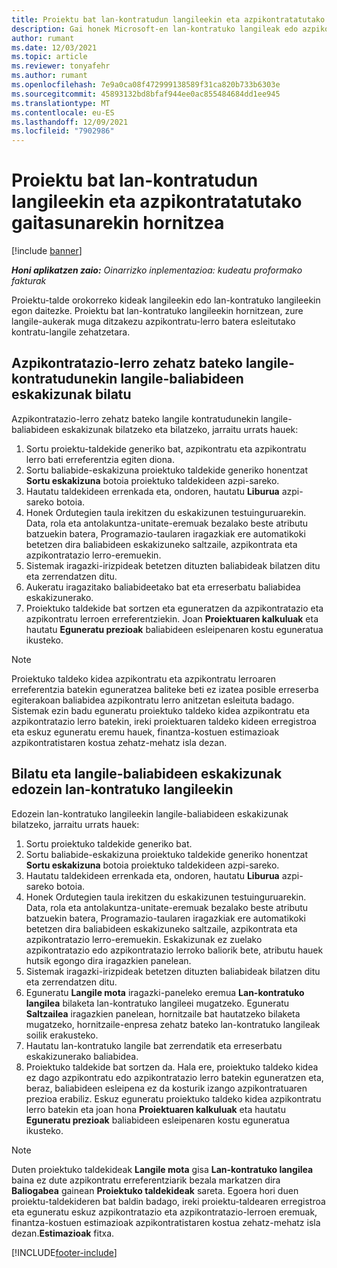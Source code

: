 ```yaml
---
title: Proiektu bat lan-kontratudun langileekin eta azpikontratatutako gaitasunarekin hornitzea
description: Gai honek Microsoft-en lan-kontratuko langileak edo azpikontratatutako gaitasuna erabiliz proiektuaren eskakizunak nola bete daitezkeen azaltzen du Dynamics 365 Project Operations.
author: rumant
ms.date: 12/03/2021
ms.topic: article
ms.reviewer: tonyafehr
ms.author: rumant
ms.openlocfilehash: 7e9a0ca08f472999138589f31ca820b733b6303e
ms.sourcegitcommit: 45893132bd8bfaf944ee0ac855484684dd1ee945
ms.translationtype: MT
ms.contentlocale: eu-ES
ms.lasthandoff: 12/09/2021
ms.locfileid: "7902986"
---
```

# <a name="staffing-a-project-with-contract-workers-and-subcontracted-capacity"></a>Proiektu bat lan-kontratudun langileekin eta azpikontratatutako gaitasunarekin hornitzea

[!include [banner](../../includes/dataverse-preview.md)]

_**Honi aplikatzen zaio:** Oinarrizko inplementazioa: kudeatu proformako fakturak_

Proiektu-talde orokorreko kideak langileekin edo lan-kontratuko langileekin egon daitezke. Proiektu bat lan-kontratuko langileekin hornitzean, zure langile-aukerak muga ditzakezu azpikontratu-lerro batera esleitutako kontratu-langile zehatzetara. 

## <a name="search-for-staff-resource-requirements-with-contract-workers-that-belong-to-a-specific-subcontract-line"></a>Azpikontratazio-lerro zehatz bateko langile-kontratudunekin langile-baliabideen eskakizunak bilatu

Azpikontratazio-lerro zehatz bateko langile kontratudunekin langile-baliabideen eskakizunak bilatzeko eta bilatzeko, jarraitu urrats hauek:

1. Sortu proiektu-taldekide generiko bat, azpikontratu eta azpikontratu lerro bati erreferentzia egiten diona.
2. Sortu baliabide-eskakizuna proiektuko taldekide generiko honentzat **Sortu eskakizuna** botoia proiektuko taldekideen azpi-sareko.
3. Hautatu taldekideen errenkada eta, ondoren, hautatu **Liburua** azpi-sareko botoia. 
4. Honek Ordutegien taula irekitzen du eskakizunen testuinguruarekin. Data, rola eta antolakuntza-unitate-eremuak bezalako beste atributu batzuekin batera, Programazio-taularen iragazkiak ere automatikoki betetzen dira baliabideen eskakizuneko saltzaile, azpikontrata eta azpikontratazio lerro-eremuekin.
5. Sistemak iragazki-irizpideak betetzen dituzten baliabideak bilatzen ditu eta zerrendatzen ditu. 
6. Aukeratu iragazitako baliabideetako bat eta erreserbatu baliabidea eskakizunerako. 
7. Proiektuko taldekide bat sortzen eta eguneratzen da azpikontratazio eta azpikontratu lerroen erreferentziekin. Joan **Proiektuaren kalkuluak** eta hautatu **Eguneratu prezioak** baliabideen esleipenaren kostu eguneratua ikusteko. 

> [!NOTE]
> Proiektuko taldeko kidea azpikontratu eta azpikontratu lerroaren erreferentzia batekin eguneratzea baliteke beti ez izatea posible erreserba egiterakoan baliabidea azpikontratu lerro anitzetan esleituta badago. Sistemak ezin badu eguneratu proiektuko taldeko kidea azpikontratu eta azpikontratazio lerro batekin, ireki proiektuaren taldeko kideen erregistroa eta eskuz eguneratu eremu hauek, finantza-kostuen estimazioak azpikontratistaren kostua zehatz-mehatz isla dezan.

## <a name="search-for-and-staff-resource-requirements-with-any-contract-worker"></a>Bilatu eta langile-baliabideen eskakizunak edozein lan-kontratuko langileekin

Edozein lan-kontratuko langileekin langile-baliabideen eskakizunak bilatzeko, jarraitu urrats hauek:

1. Sortu proiektuko taldekide generiko bat.
2. Sortu baliabide-eskakizuna proiektuko taldekide generiko honentzat **Sortu eskakizuna** botoia proiektuko taldekideen azpi-sareko.
3. Hautatu taldekideen errenkada eta, ondoren, hautatu **Liburua** azpi-sareko botoia. 
4. Honek Ordutegien taula irekitzen du eskakizunen testuinguruarekin. Data, rola eta antolakuntza-unitate-eremuak bezalako beste atributu batzuekin batera, Programazio-taularen iragazkiak ere automatikoki betetzen dira baliabideen eskakizuneko saltzaile, azpikontrata eta azpikontratazio lerro-eremuekin. Eskakizunak ez zuelako azpikontratazio edo azpikontratazio lerroko baliorik bete, atributu hauek hutsik egongo dira iragazkien panelean.
5. Sistemak iragazki-irizpideak betetzen dituzten baliabideak bilatzen ditu eta zerrendatzen ditu.
6. Eguneratu **Langile mota** iragazki-paneleko eremua **Lan-kontratuko langilea** bilaketa lan-kontratuko langileei mugatzeko. Eguneratu **Saltzailea** iragazkien panelean, hornitzaile bat hautatzeko bilaketa mugatzeko, hornitzaile-enpresa zehatz bateko lan-kontratuko langileak soilik erakusteko.
7. Hautatu lan-kontratuko langile bat zerrendatik eta erreserbatu eskakizunerako baliabidea.
8. Proiektuko taldekide bat sortzen da. Hala ere, proiektuko taldeko kidea ez dago azpikontratu edo azpikontratazio lerro batekin eguneratzen eta, beraz, baliabideen esleipena ez da kosturik izango azpikontratuaren prezioa erabiliz. Eskuz eguneratu proiektuko taldeko kidea azpikontratu lerro batekin eta joan hona **Proiektuaren kalkuluak** eta hautatu **Eguneratu prezioak** baliabideen esleipenaren kostu eguneratua ikusteko.

> [!NOTE]
> Duten proiektuko taldekideak **Langile mota** gisa **Lan-kontratuko langilea** baina ez dute azpikontratu erreferentziarik bezala markatzen dira **Baliogabea** gainean **Proiektuko taldekideak** sareta. Egoera hori duen proiektu-taldekideren bat baldin badago, ireki proiektu-taldearen erregistroa eta eguneratu eskuz azpikontratazio eta azpikontratazio-lerroen eremuak, finantza-kostuen estimazioak azpikontratistaren kostua zehatz-mehatz isla dezan.**Estimazioak** fitxa. 


[!INCLUDE[footer-include](../../includes/footer-banner.md)]
